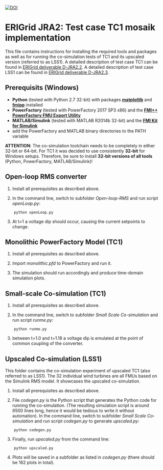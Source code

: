 [![DOI](https://zenodo.org/badge/160528913.svg)](https://zenodo.org/badge/latestdoi/160528913)

# ERIGrid JRA2: Test case TC1 mosaik implementation

This file contains instructions for installing the required tools and packages as well as for running the co-simulation tests of TC1 and its upscaled version (referred to as LSS1).
A detailed description of test case TC1 can be found in [ERIGrid deliverable D-JRA2.2](https://erigrid.eu/dissemination/).
A detailed description of test case LSS1 can be found in [ERIGrid deliverable D-JRA2.3](https://erigrid.eu/dissemination/).


## Prerequisits (Windows)

- **Python** (tested with Python 2.7 32-bit) with packages [**matplotlib**](https://matplotlib.org/users/installing.html) and [**fmipp**](https://pypi.org/project/fmipp/)  installed
- **PowerFactory** (tested with PowerFactory 2017 SP3 x86) and the [**FMI++ PowerFactory FMU Export Utility**](https://sourceforge.net/projects/powerfactory-fmu/)
- **MATLAB/Simulink** (tested with MATLAB R2014b 32-bit) and the [**FMI Kit for Simulink**](https://www.3ds.com/products-services/catia/products/dymola/fmi/)
- add the PowerFactory and MATLAB binary directories to the PATH variable


**ATTENTION**: The co-simulation toolchain needs to be completely in either 32-bit or 64-bit.
For TC1 it was decided to use consistently **32-bit** for Windows setups.
Therefore, be sure to install **32-bit versions of all tools** (Python, PowerFactory, MATLAB/Simulink)!

## Open-loop RMS converter

1. Install all prerequisites as described above.

2. In the command line, switch to subfolder *Open-loop-RMS* and run script *openLoop.py*:
```
    python openLoop.py
```

3. At t=1 a voltage dip should occur, causing the current setpoints to change.


## Monolithic PowerFactory Model (TC1)

1. Install all prerequisites as described above.

2. Import *monolithic.pfd* to PowerFactory and run it.

3. The simulation should run accordingly and produce time-domain simulation plots.


## Small-scale Co-simulation (TC1)

1. Install all prerequisites as described above.

2. In the command line, switch to subfolder *Small Scale Co-simulation* and run script *runme.py*:
```
    python runme.py
```

3. between t=1.0 and t=1.18 a voltage dip is emulated at the point of common coupling of the converter.


## Upscaled Co-simulation (LSS1)

This folder contains the co-simulation experiment of upscaled TC1 (also referred to as LSS1).
The 32 individual wind turbines are all FMUs based on the Simulink RMS model.
It showcases the upscaled co-simulation.

1. Install all prerequisites as described above.

2. File *codegen.py* is the Python script that generates the Python code for running the co-simulation. (The resulting simulation script is around 6500 lines long, hence it would be tedious to write it without automation). In the command line, switch to subfolder *Small Scale Co-simulation* and run script *codegen.py* to generate *upscaled.py*:
```
    python codegen.py
```

3. Finally, run *upscaled.py* from the command line:
```
    python upscaled.py
```

4. Plots will be saved in a subfolder as listed in *codegen.py* (there should be 162 plots in total).
